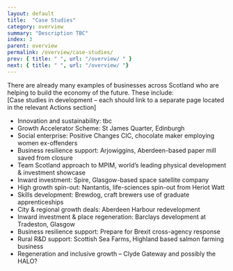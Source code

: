 ```yaml
---
layout: default
title:  "Case Studies"
category: overview
summary: "Description TBC"
index: 3
parent: overview
permalink: /overview/case-studies/
prev: { title: " ", url: "/overview/ " }
next: { title: " ", url: "/overview/ "}
---
```


There are already many examples of businesses across Scotland who are helping to build the economy of the future. These include:  
[Case studies in development – each should link to a separate page located in the relevant Actions section]  

- Innovation and sustainability: tbc
- Growth Accelerator Scheme: St James Quarter, Edinburgh
- Social enterprise: Positive Changes CIC, chocolate maker employing women ex-offenders
- Business resilience support: Arjowiggins, Aberdeen-based paper mill saved from closure
- Team Scotland approach to MPIM, world’s leading physical development & investment showcase
- Inward investment: Spire, Glasgow-based space satellite company
- High growth spin-out: Nantantis, life-sciences spin-out from Heriot Watt
- Skills development: Brewdog, craft brewers use of graduate apprenticeships
- City & regional growth deals: Aberdeen Harbour redevelopment
- Inward investment & place regeneration: Barclays development at Tradeston, Glasgow
- Business resilience support: Prepare for Brexit cross-agency response
- Rural R&D support: Scottish Sea Farms, Highland based salmon farming business
- Regeneration and inclusive growth – Clyde Gateway and possibly the HALO?
